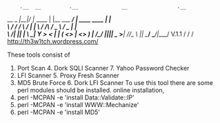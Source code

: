 

        .__  __         .__              __                .__   
__  _  _|__|/  |_  ____ |  |__ ___  ____/  |_  ____   ____ |  |  
\ \/ \/ /  \   __\/ ___\|  |  \\  \/  /\   __\/  _ \ /  _ \|  |  
 \     /|  ||  | \  \___|   Y  \>    <  |  | (  <_> |  <_> )  |__
  \/\_/ |__||__|  \___  >___|  /__/\_ \ |__|  \____/ \____/|____/ V.1.1
                      \/     \/      \/ http://th3w1tch.wordpress.com/

These tools consist of
1. Port Scan   	        4. Dork SQLI Scanner	    7. Yahoo Password Checker 
2. LFI Scanner       	5. Proxy Fresh Scanner	     
3. MD5 Brute Force 	6. Dork LFI Scanner
To use this tool there are some perl modules should be installed.
online installation,
1. perl -MCPAN -e 'install Data::Validate::IP' 
2. perl -MCPAN -e 'install WWW::Mechanize'
3. perl -MCPAN -e 'install MD5'

